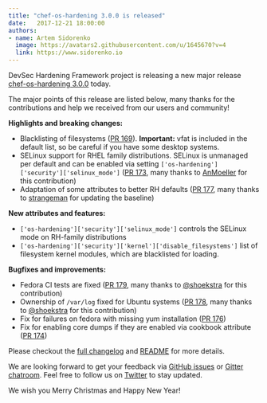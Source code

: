 ```yaml
---
title: "chef-os-hardening 3.0.0 is released"
date:   2017-12-21 18:00:00
authors:
- name: Artem Sidorenko
  image: https://avatars2.githubusercontent.com/u/1645670?v=4
  link: https://www.sidorenko.io
---
```


DevSec Hardening Framework project is releasing a new major release [chef-os-hardening 3.0.0](https://github.com/dev-sec/chef-os-hardening/releases/tag/v3.0.0) today.

The major points of this release are listed below, many thanks for the contributions and help we received from our users and community!

**Highlights and breaking changes:**

- Blacklisting of filesystems ([PR 169](https://github.com/dev-sec/chef-os-hardening/pull/169)). **Important:** vfat is included in the default list, so be careful if you have some desktop systems.
- SELinux support for RHEL family distributions. SELinux is unmanaged per default and can be enabled via setting `['os-hardening']['security']['selinux_mode']` ([PR 173](https://github.com/dev-sec/chef-os-hardening/pull/173), many thanks to [AnMoeller](https://github.com/AnMoeller) for this contribution)
- Adaptation of some attributes to better RH defaults ([PR 177](https://github.com/dev-sec/chef-os-hardening/pull/177), many thanks to [strangeman](https://github.com/strangeman) for updating the baseline)

**New attributes and features:**

- `['os-hardening']['security']['selinux_mode']` controls the SELinux mode on RH-family distributions
- `['os-hardening']['security']['kernel']['disable_filesystems']` list of filesystem kernel modules, which are blacklisted for loading.

**Bugfixes and improvements:**

- Fedora CI tests are fixed ([PR 179](https://github.com/dev-sec/chef-os-hardening/pull/179), many thanks to [@shoekstra](https://github.com/shoekstra) for this contribution)
- Ownership of `/var/log` fixed for Ubuntu systems ([PR 178](https://github.com/dev-sec/chef-os-hardening/pull/178), many thanks to [@shoekstra](https://github.com/shoekstra) for this contribution)
- Fix for failures on fedora with missing yum installation ([PR 176](https://github.com/dev-sec/chef-os-hardening/pull/176))
- Fix for enabling core dumps if they are enabled via cookbook attribute ([PR 174](https://github.com/dev-sec/chef-os-hardening/pull/174))

Please checkout the [full changelog](https://github.com/dev-sec/chef-os-hardening/blob/v3.0.0/CHANGELOG.md) and [README](https://github.com/dev-sec/chef-os-hardening/blob/v3.0.0/README.md) for more details.

We are looking forward to get your feedback via [GitHub issues](https://github.com/dev-sec/chef-os-hardening/issues) or [Gitter chatroom](https://gitter.im/dev-sec/general). Feel free to follow us on [Twitter](https://twitter.com/DevSecIO) to stay updated.

We wish you Merry Christmas and Happy New Year!
